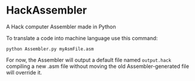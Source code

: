 # HackAssembler
 A Hack computer Assembler made in Python

To translate a code into machine language use this command:

`python Assembler.py myAsmFile.asm`

For now, the Assembler will output a default file named `output.hack` compiling a new .asm file without moving the old Assembler-generated file will override it.
